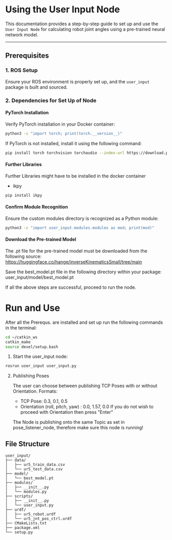 # Using the User Input Node

This documentation provides a step-by-step guide to set up and use the `User Input Node` for calculating robot joint angles using a pre-trained neural network model.

---

## Prerequisites

### 1. ROS Setup
Ensure your ROS environment is properly set up, and the `user_input` package is built and sourced.

### 2. Dependencies for Set Up of Node
#### PyTorch Installation
Verify PyTorch installation in your Docker container:
```bash
python3 -c "import torch; print(torch.__version__)"
```
If PyTorch is not installed, install it using the following command:
```bash
pip install torch torchvision torchaudio --index-url https://download.pytorch.org/whl/cpu
```

#### Further Libraries
Further Libraries might have to be installed in the docker container
- ikpy
```bash
pip install ikpy
```

#### Confirm Module Recognition
Ensure the custom modules directory is recognized as a Python module:
```bash
python3 -c "import user_input.modules.modules as mod; print(mod)"
```

#### Download the Pre-trained Model
The .pt file for the pre-trained model must be downloaded from the following source: https://huggingface.co/hange/inverseKinematicsSmall/tree/main

Save the best_model.pt file in the following directory within your package:
user_input/model/best_model.pt

If all the above steps are successful, proceed to run the node.

# Run and Use 

After all the Prerequs. are installed and set up run the following commands in the terminal:
```bash
cd ~/catkin_ws
catkin_make
source devel/setup.bash    
```

1. Start the user_input node:

```bash
rosrun user_input user_input.py
```


2. Publishing Poses
    
   The user can choose between publishing TCP Poses with or without Orientation.
   Formats:

    - TCP Pose: 0.3, 0.1, 0.5
    - Orientation (roll, pitch, yaw) : 0.0, 1.57, 0.0 
      If you do not wish to proceed with Orientation then press "Enter" 

   The Node is publishing onto the same Topic as set in pose_listener_node, therefore make sure this node is running!


## File Structure

````
user_input/
├── data/
│   ├── ur5_train_data.csv
│   └── ur5_test_data.csv
├── model/
│   └── best_model.pt
├── modules/
│   ├── __init__.py
│   └── modules.py
├── scripts/
│   ├── __init__.py
│   └── user_input.py
├── urdf/
│   ├── ur5_robot.urdf
│   └── ur5_jnt_pos_ctrl.urdf
├── CMakeLists.txt
├── package.xml
└── setup.py

